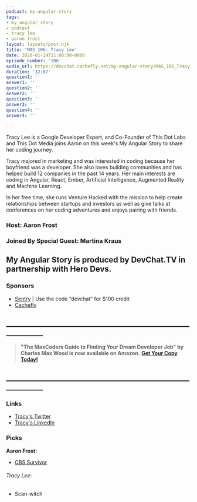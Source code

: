 ```yaml
---
podcast: my-angular-story
tags:
- my_angular_story
- podcast
- tracy lee
- aaron frost
layout: layouts/post.njk
title: 'MAS 106: Tracy Lee'
date: 2020-01-14T11:00:00+0000
episode_number: '106'
audio_url: https://devchat.cachefly.net/my-angular-story/MAS_106_Tracy_Lee.mp3
duration: '32:07'
question1: ''
answer1: ''
question2: ''
answer2: ''
question3: ''
answer3: ''
question4: ''
answer4: ''

---
```

Tracy Lee is a Google Developer Expert, and Co-Founder of This Dot Labs and This Dot Media joins Aaron on this week's My Angular Story to share her coding journey.

Tracy majored in marketing and was interested in coding because her boyfriend was a developer. She also loves building communities and has helped build 12 companies in the past 14 years. Her main interests are coding in Angular, React, Ember, Artificial Intelligence, Augmented  Reality and Machine Learning.

In her free time, she runs Venture Hacked with the mission to help create relationships between startups and investors as well as give talks at conferences on her coding adventures and enjoys pairing with friends.

### Host: **Aaron Frost**

### Joined By Special Guest: **Martina Kraus**

## **My Angular Story is produced by DevChat.TV in partnership with Hero Devs.**

### Sponsors

* [Sentry](http://sentry.io/) | Use the code “devchat” for $100 credit
* [Cachefly](https://www.cachefly.com/)

## **____________________________________________________________**

> **"The MaxCoders Guide to Finding Your Dream Developer Job" by Charles Max Wood is now available on Amazon.** [**Get Your Copy Today!**](https://www.amazon.com/gp/product/B081MBL5C9/ref=as_li_ss_tl?ie=UTF8&linkCode=sl1&tag=devchattv-20&linkId=9d61363241636e2546ef46abba198746&language=en_US)

## **____________________________________________________________**

### Links

* [Tracy's Twitter](https://twitter.com/mstracylee "Tracy Lee")
* [Tracy's LinkedIn](https://www.linkedin.com/in/tracyslee/ "Tracy Lee")

### Picks

**Aaron Frost:**

* [CBS Survivor](https://www.cbs.com/shows/survivor/)

###### Tracy Lee:

* Scan-witch